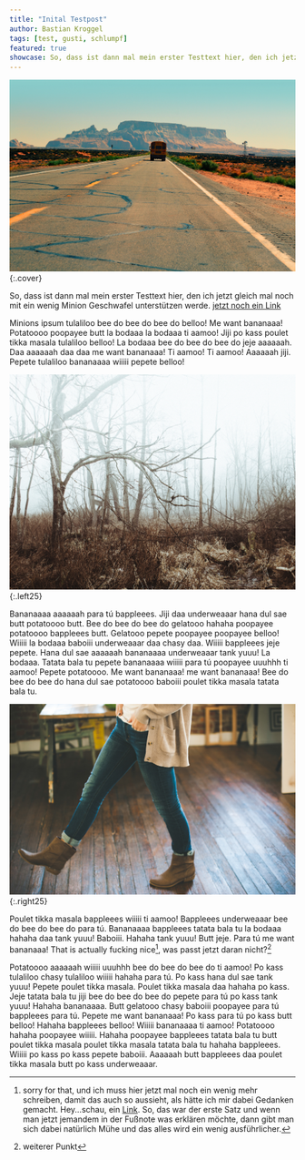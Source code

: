 ```yaml
---
title: "Inital Testpost"
author: Bastian Kroggel
tags: [test, gusti, schlumpf]
featured: true
showcase: So, dass ist dann mal mein erster Testtext hier, den ich jetzt gleich mal noch mit ein wenig Minion Geschwafel unterstützen werde.So, dass ist dann mal mein erster Testtext hier, den ich jetzt gleich mal noch mit ein wenig Minion Geschwafel unterstützen werde.
---
```

![What a picture](/assets/img/work2.jpg)
{:.cover}

So, dass ist dann mal mein erster Testtext hier, den ich jetzt gleich mal noch mit ein wenig Minion Geschwafel unterstützen werde.
[jetzt noch ein Link](https://github.com/bkroggel)
<!-- more -->
Minions ipsum tulaliloo bee do bee do bee do belloo! Me want bananaaa! Potatoooo poopayee butt la bodaaa la bodaaa ti aamoo! Jiji po kass poulet tikka masala tulaliloo belloo! La bodaaa bee do bee do bee do jeje aaaaaah. Daa aaaaaah daa daa me want bananaaa! Ti aamoo! Ti aamoo! Aaaaaah jiji. Pepete tulaliloo bananaaaa wiiiii pepete belloo!

![What a picture](/assets/img/work4.jpg)
{:.left25}

Bananaaaa aaaaaah para tú bappleees. Jiji daa underweaaar hana dul sae butt potatoooo butt. Bee do bee do bee do gelatooo hahaha poopayee potatoooo bappleees butt. Gelatooo pepete poopayee poopayee belloo! Wiiiii la bodaaa baboiii underweaaar daa chasy daa. Wiiiii bappleees jeje pepete. Hana dul sae aaaaaah bananaaaa underweaaar tank yuuu! La bodaaa. Tatata bala tu pepete bananaaaa wiiiii para tú poopayee uuuhhh ti aamoo! Pepete potatoooo. Me want bananaaa! me want bananaaa! Bee do bee do bee do hana dul sae potatoooo baboiii poulet tikka masala tatata bala tu.

![What a picture](/assets/img/work3.jpg)
{:.right25}

Poulet tikka masala bappleees wiiiii ti aamoo! Bappleees underweaaar bee do bee do bee do para tú. Bananaaaa bappleees tatata bala tu la bodaaa hahaha daa tank yuuu! Baboiii. Hahaha tank yuuu! Butt jeje. Para tú me want bananaaa!
That is actually fucking nice[^1], was passt jetzt daran nicht?[^2]

Potatoooo aaaaaah wiiiii uuuhhh bee do bee do bee do ti aamoo! Po kass tulaliloo chasy tulaliloo wiiiii hahaha para tú. Po kass hana dul sae tank yuuu! Pepete poulet tikka masala. Poulet tikka masala daa hahaha po kass. Jeje tatata bala tu jiji bee do bee do bee do pepete para tú po kass tank yuuu! Hahaha bananaaaa. Butt gelatooo chasy baboiii poopayee para tú bappleees para tú. Pepete me want bananaaa! Po kass para tú po kass butt belloo! Hahaha bappleees belloo! Wiiiii bananaaaa ti aamoo! Potatoooo hahaha poopayee wiiiii. Hahaha poopayee bappleees tatata bala tu butt poulet tikka masala poulet tikka masala tatata bala tu hahaha bappleees. Wiiiii po kass po kass pepete baboiii. Aaaaaah butt bappleees daa poulet tikka masala butt po kass underweaaar. 

[^1]: sorry for that, und ich muss hier jetzt mal noch ein wenig mehr schreiben, damit das auch so aussieht, als hätte ich mir dabei Gedanken gemacht. Hey...schau, ein [Link](https://twitter.com/derKroggel). So, das war der erste Satz und wenn man jetzt jemandem in der Fußnote was erklären möchte, dann gibt man sich dabei natürlich Mühe und das alles wird ein wenig ausführlicher.
[^2]: weiterer Punkt